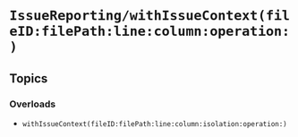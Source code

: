 # ``IssueReporting/withIssueContext(fileID:filePath:line:column:operation:)``

## Topics

### Overloads

- ``withIssueContext(fileID:filePath:line:column:isolation:operation:)``
